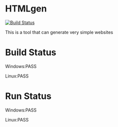 # HTMLgen

[![Build Status](https://travis-ci.org/watchdog1023/htmlgen.svg?branch=master)](https://travis-ci.org/watchdog1023/htmlgen)

This is a tool that can generate very simple websites

# Build Status
Windows:PASS

Linux:PASS

# Run Status

Windows:PASS

Linux:PASS
